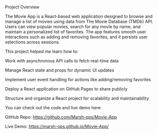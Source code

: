 Project Overview

The Movie App is a React-based web application designed to browse and manage a list of movies using data from The Movie Database (TMDb) API. Users can view popular movies, search for any movie by name, and maintain a personalized list of favorites. The app features smooth user interactions such as adding and removing favorites, and it persists user selections across sessions.



This project helped me learn how to:

Work with asynchronous API calls to fetch real-time data

Manage React state and props for dynamic UI updates

Implement user event handling for actions like adding/removing favorites

Deploy a React application on GitHub Pages to share publicly

Structure and organize a React project for scalability and maintainability



You can check out the code and live demo here:

GitHub Repo: https://github.com/Marsh-ops/Movie-App

Live Demo: https://marsh-ops.github.io/Movie-App/
